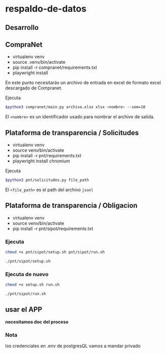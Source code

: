 # respaldo-de-datos

## Desarrollo

## CompraNet

- virtualenv venv
- source .venv/bin/activate
- pip install -r compranet/requirements.txt
- playwright install

En este punto necesitarás un archivo de entrada en excel de formato excel
descargado de Compranet.

Ejecuta

```bash
$python3 compranet/main.py archivo.xlsx xlsx <nombre> --sem=10
```

El `<nombre>` es un identificador usado para nombrar el archivo de salida.

## Plataforma de transparencia / Solicitudes

- virtualenv venv
- source venv/bin/activate
- pip install -r pnt/requirements.txt
- playwright install chromium

Ejecuta

```bash
$python3 pnt/solicitudes.py file_path

```

El `<file_path>` es el path del archivo `jsonl`

## Plataforma de transparencia / Obligacion

- virtualenv venv
- source venv/bin/activate
- pip install -r pnt/sipot/requirements.txt

### Ejecuta

```bash
chmod +x pnt/sipot/setup.sh pnt/sipot/run.sh

./pnt/sipot/setup.sh

```

### Ejecuta de nuevo

```bash
chmod +x setup.sh run.sh

./pnt/sipot/run.sh

```

## usar el APP

**necesitamos doc del proceso**

### Nota

los credenciales en .env de postgresQL vamos a mandar privado
